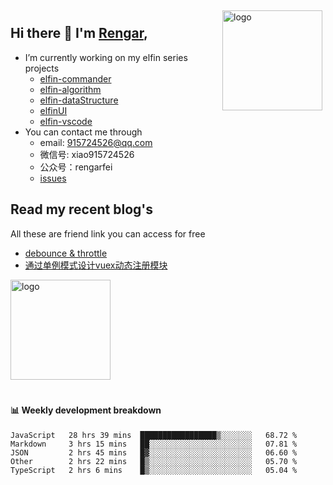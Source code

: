 <img src="https://github-readme-stats.vercel.app/api?username=XyyF&show_icons=true" alt="logo" height="160" align="right" style="margin: 5px; margin-bottom: 20px;" />

## Hi there 👋 I'm [Rengar](https://github.com/XyyF),

- I’m currently working on my elfin series projects
    - [elfin-commander](https://github.com/XyyF/elfin-commander)
    - [elfin-algorithm](https://github.com/XyyF/elfin-algorithm)
    - [elfin-dataStructure](https://github.com/XyyF/elfin-dataStructure)
    - [elfinUI](https://github.com/XyyF/elfinUI)
    - [elfin-vscode](https://github.com/XyyF/elfin-vscode)
- You can contact me through
    - email: 915724526@qq.com
    - 微信号: xiao915724526
    - 公众号：rengarfei
    - [issues](https://github.com/XyyF/XyyF/issues)

## Read my recent blog's
All these are friend link you can access for free

- [debounce & throttle](https://juejin.im/post/6864733967833120781)
- [通过单例模式设计vuex动态注册模块](https://juejin.im/post/6855129005851738120)

<img src="https://github-profile-trophy.vercel.app/?username=XyyF&theme=flat&column=7" alt="logo" height="160" align="center" style="margin: auto; margin-bottom: 20px;" />

#### :bar_chart: Weekly development breakdown	

<!--START_SECTION:waka-->
```text
JavaScript   28 hrs 39 mins  █████████████████▒░░░░░░░   68.72 % 
Markdown     3 hrs 15 mins   ██░░░░░░░░░░░░░░░░░░░░░░░   07.81 % 
JSON         2 hrs 45 mins   █▓░░░░░░░░░░░░░░░░░░░░░░░   06.60 % 
Other        2 hrs 22 mins   █▒░░░░░░░░░░░░░░░░░░░░░░░   05.70 % 
TypeScript   2 hrs 6 mins    █▒░░░░░░░░░░░░░░░░░░░░░░░   05.04 % 
```
<!--END_SECTION:waka-->
